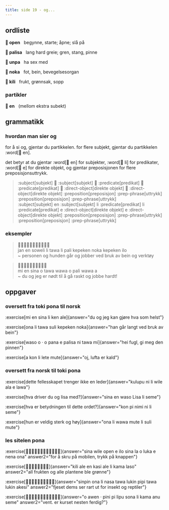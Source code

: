 ```yaml
---
title: side 19 - og... 
---
```

## ordliste

**󱥇 open**&nbsp;&nbsp;&nbsp;begynne, starte; åpne; slå på

**󱥊 palisa**&nbsp;&nbsp;&nbsp;lang hard greie; gren, stang, pinne

**󱥯 unpa**&nbsp;&nbsp;&nbsp;ha sex med

**󱥃 noka**&nbsp;&nbsp;&nbsp;fot, bein, bevegelsesorgan

**󱤚 kili**&nbsp;&nbsp;&nbsp;frukt, grønnsak, sopp


### partikler

**󱤊 en**&nbsp;&nbsp;&nbsp;(mellom ekstra subekt)


## grammatikk
### hvordan man sier og

for å si og, gjentar du partikkelen. for flere subjekt, gjentar du partikkelen :word[󱤊 en].

det betyr at du gjentar :word[󱤊 en] for subjekter, :word[󱤧 li] for predikater, :word[󱤉 e] for direkte objekt, og gjentar preposisjonen for flere preposisjonsuttrykk. 

> :subject[subjekt] 󱤊 :subject[subjekt] 󱤧 :predicate[predikat] 󱤧 :predicate[predikat] 󱤊 :direct-object[direkte objekt] 󱤊 :direct-object[direkte objekt] :preposition[preposisjon] :prep-phrase[uttrykk] :preposition[preposisjon] :prep-phrase[uttrykk] \
> :subject[subjekt] en :subject[subjekt] li :predicate[predikat] li :predicate[predikat] e :direct-object[direkte objekt] e :direct-object[direkte objekt] :preposition[preposisjon] :prep-phrase[uttrykk] :preposition[preposisjon] :prep-phrase[uttrykk]

### eksempler

> 󱤑󱤊󱥢󱤧󱥩󱤧󱥉󱤙󱥃󱤙󱤎 \
> jan en soweli li tawa li pali kepeken noka kepeken ilo \
> ~ personen og hunden går og jobber ved bruk av bein og verktøy

> 󱤴󱤊󱥞󱥄󱥩󱥵󱥄󱥉󱥵󱤀 \
> mi en sina o tawa wawa o pali wawa a \
> ~ du og jeg er nødt til å gå raskt og jobbe hardt!

## oppgaver
### oversett fra toki pona til norsk 
:exercise[mi en sina li ken ale]{answer="du og jeg kan gjøre hva som helst"}

:exercise[ona li tawa suli kepeken noka]{answer="han går langt ved bruk av bein"}

:exercise[waso o · o pana e palisa ni tawa mi]{answer="hei fugl, gi meg den pinnen"}

:exercise[a kon li lete mute]{answer="oj, lufta er kald"}

### oversett fra norsk til toki pona
:exercise[dette fellesskapet trenger ikke en leder]{answer="kulupu ni li wile ala e lawa"}

:exercise[hva driver du og lisa med?]{answer="sina en waso Lisa li seme"}

:exercise[hva er betydningen til dette ordet?]{answer="kon pi nimi ni li seme"}

:exercise[hun er veldig sterk og høy]{answer="ona li wawa mute li suli mute"}

### les sitelen pona
:exercise[󱥞󱥷󱥇󱤉󱤎󱥞󱤡󱥄󱤭󱤉󱥀󱥆]{answer="sina wile open e ilo sina la o luka e nena ona" answer2="for å skru på mobilen, trykk på knappen"}

:exercise[󱤚󱤄󱤊󱤗󱤄󱤧󱤖󱤣]{answer="kili ale en kasi ale li kama laso" answer2="all frukten og alle plantene ble grønne"}

:exercise[󱥟󱥆󱤧󱤾󱥩󱤮󱥑󱥩󱤮󱤁]{answer="sinpin ona li nasa tawa lukin pipi tawa lukin akesi" answer2="fjeset dems ser rart ut for insekt og reptiler"}

:exercise[󱥄󱤈󱦜󱥐󱥍󱤪󱥡󱥁󱤧󱤖󱤇󱥙]{answer="o awen · pini pi lipu sona li kama anu seme" answer2="vent. er kurset nesten ferdig?"}